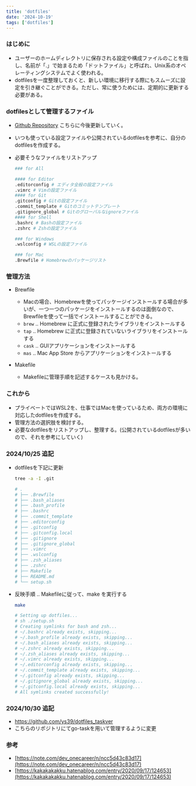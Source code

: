 ```yaml
---
title: 'dotfiles'
date: '2024-10-19'
tags: ['dotfiles']
---
```


### はじめに

- ユーザーのホームディレクトリに保存される設定や構成ファイルのことを指し、名前が「.」で始まるため「ドットファイル」と呼ばれ、Unix系のオペレーティングシステムでよく使われる。
- dotfilesを一度整理しておくと、新しい環境に移行する際にもスムーズに設定を引き継ぐことができる。ただし、常に使うためには、定期的に更新する必要がある。

### dotfilesとして管理するファイル

- [Github Repository](https://github.com/ys39/dotfiles) こちらに今後更新していく。
- いつも使っている設定ファイルや公開されているdotfilesを参考に、自分のdotfilesを作成する。
- 必要そうなファイルをリストアップ

  ```bash
  ### for All

  #### for Editor
  .editorconfig # エディタ全般の設定ファイル
  .vimrc # Vimの設定ファイル
  #### for Git
  .gitconfig # Gitの設定ファイル
  .commit_template # Gitのコミットテンプレート
  .gitignore_global # Gitのグローバルなignoreファイル
  #### for Shell
  .bashrc # Bashの設定ファイル
  .zshrc # Zshの設定ファイル

  ### for Windows
  .wslconfig # WSLの設定ファイル

  ### for Mac
  .Brewfile # Homebrewのパッケージリスト
  ```

### 管理方法

- Brewfile

  - Macの場合、Homebrewを使ってパッケージインストールする場合が多いが、一つ一つのパッケージをインストールするのは面倒なので、Brewfileを使って一括でインストールすることができる。
  - `brew` .. Homebrew に正式に登録されたライブラリをインストールする
  - `tap` .. Homebrew に正式に登録されていないライブラリをインストールする
  - `cask` .. GUIアプリケーションをインストールする
  - `mas` .. Mac App Store からアプリケーションをインストールする

- Makefile
  - Makefileに管理手順を記述するケースも見かける。

### これから

- プライベートではWSL2を、仕事ではMacを使っているため、両方の環境に対応したdotfilesを作成する。
- 管理方法の選択肢を検討する。
- 必要なdotfilesをリストアップし、整理する。(公開されているdotfilesが多いので、それを参考にしていく)

### 2024/10/25 追記

- dotfilesを下記に更新

  ```bash
  tree -a -I .git

  # .
  # ├── .Brewfile
  # ├── .bash_aliases
  # ├── .bash_profile
  # ├── .bashrc
  # ├── .commit_template
  # ├── .editorconfig
  # ├── .gitconfig
  # ├── .gitconfig.local
  # ├── .gitignore
  # ├── .gitignore_global
  # ├── .vimrc
  # ├── .wslconfig
  # ├── .zsh_aliases
  # ├── .zshrc
  # ├── Makefile
  # ├── README.md
  # └── setup.sh
  ```

- 反映手順 .. Makefileに従って、make を実行する

  ```bash
  make

  # Setting up dotfiles...
  # sh ./setup.sh
  # Creating symlinks for bash and zsh...
  # ~/.bashrc already exists, skipping...
  # ~/.bash_profile already exists, skipping...
  # ~/.bash_aliases already exists, skipping...
  # ~/.zshrc already exists, skipping...
  # ~/.zsh_aliases already exists, skipping...
  # ~/.vimrc already exists, skipping...
  # ~/.editorconfig already exists, skipping...
  # ~/.commit_template already exists, skipping...
  # ~/.gitconfig already exists, skipping...
  # ~/.gitignore_global already exists, skipping...
  # ~/.gitconfig.local already exists, skipping...
  # All symlinks created successfully!
  ```

### 2024/10/30 追記
* https://github.com/ys39/dotfiles_taskver
* こちらのリポジトリにてgo-taskを用いて管理するように変更

### 参考

- [https://note.com/dev_onecareer/n/ncc5d43c83d17](https://note.com/dev_onecareer/n/ncc5d43c83d17)
- [https://kakakakakku.hatenablog.com/entry/2020/09/17/124653](https://kakakakakku.hatenablog.com/entry/2020/09/17/124653)
